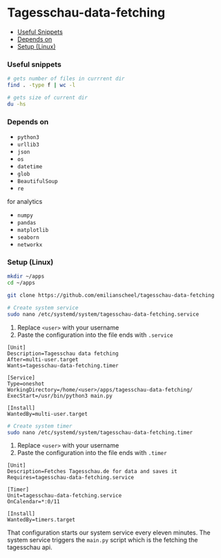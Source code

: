 # Tagesschau-data-fetching

- [Useful Snippets](#useful-snippets)
- [Depends on](#depends-on)
- [Setup (Linux)](#setup-linux)

### Useful snippets

```sh
# gets number of files in currrent dir
find . -type f | wc -l
```

```sh
# gets size of current dir
du -hs
```

### Depends on

- `python3`
- `urllib3`
- `json`
- `os`
- `datetime`
- `glob`
- `BeautifulSoup`
- `re`

for analytics

- `numpy`
- `pandas`
- `matplotlib`
- `seaborn`
- `networkx`

### Setup (Linux)

```sh
mkdir ~/apps
cd ~/apps
```

```sh
git clone https://github.com/emilianscheel/tagesschau-data-fetching
```

```sh
# Create system service
sudo nano /etc/systemd/system/tagesschau-data-fetching.service
```

1. Replace `<user>` with your username
2. Paste the configuration into the file ends with `.service`

```
[Unit]
Description=Tagesschau data fetching
After=multi-user.target
Wants=tagesschau-data-fetching.timer

[Service]
Type=oneshot
WorkingDirectory=/home/<user>/apps/tagesschau-data-fetching/
ExecStart=/usr/bin/python3 main.py

[Install]
WantedBy=multi-user.target
```

```sh
# Create system timer
sudo nano /etc/systemd/system/tagesschau-data-fetching.timer
```

1. Replace `<user>` with your username
2. Paste the configuration into the file ends with `.timer`

```
[Unit]
Description=Fetches Tagesschau.de for data and saves it
Requires=tagesschau-data-fetching.service

[Timer]
Unit=tagesschau-data-fetching.service
OnCalendar=*:0/11

[Install]
WantedBy=timers.target
```

That configuration starts our system service every eleven minutes. The system service triggers the `main.py` script which is the fetching the tagesschau api.
